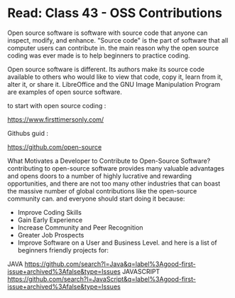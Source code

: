 # Read: Class 43 - OSS Contributions

Open source software is software with source code that anyone can inspect, modify, and enhance. "Source code" is the part of software that all computer users can contribute in.
the main reason why the open source coding was ever made is to help beginners to practice coding.

Open source software is different. Its authors make its source code available to others who would like to view that code, copy it, learn from it, alter it, or share it. LibreOffice and the GNU Image Manipulation Program are examples of open source software.

to start with open source coding :

https://www.firsttimersonly.com/

Githubs guid :

https://github.com/open-source

What Motivates a Developer to Contribute to Open-Source Software?
contributing to open-source software provides many valuable advantages and opens doors to a number of highly lucrative and rewarding opportunities, and there are not too many other industries that can boast the massive number of global contributions like the open-source community can.
and everyone should start doing it because:
- Improve Coding Skills
- Gain Early Experience
- Increase Community and Peer Recognition
- Greater Job Prospects
-  Improve Software on a User and Business Level.
 and here is a list of beginners friendly projects for:
 
 JAVA 
 https://github.com/search?l=Java&q=label%3Agood-first-issue+archived%3Afalse&type=Issues
 JAVASCRIPT
 https://github.com/search?l=JavaScript&q=label%3Agood-first-issue+archived%3Afalse&type=Issues

